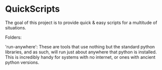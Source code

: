 # QuickScripts

The goal of this project is to provide quick & easy scripts for a multitude of situations. 

Folders:

'run-anywhere': These are tools that use nothing but the standard python libraries, and as such, will run just about anywhere that python is installed.
This is incredibly handy for systems with no internet, or ones with ancient python versions.  

 
